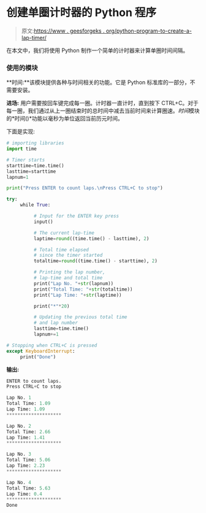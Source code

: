 # 创建单圈计时器的 Python 程序

> 原文:[https://www . geesforgeks . org/python-program-to-create-a-lap-timer/](https://www.geeksforgeeks.org/python-program-to-create-a-lap-timer/)

在本文中，我们将使用 Python 制作一个简单的计时器来计算单圈时间间隔。

### 使用的模块

**时间:**该模块提供各种与时间相关的功能。它是 Python 标准库的一部分，不需要安装。

**进场:**
用户需要按回车键完成每一圈。计时器一直计时，直到按下 CTRL+C。对于每一圈，我们通过从上一圈结束时的总时间中减去当前时间来计算圈速。*时间*模块的*时间()*功能以毫秒为单位返回当前历元时间。

下面是实现:

```py
# importing libraries
import time

# Timer starts
starttime=time.time()
lasttime=starttime
lapnum=1

print("Press ENTER to count laps.\nPress CTRL+C to stop")

try:
     while True:

          # Input for the ENTER key press
          input()

          # The current lap-time
          laptime=round((time.time() - lasttime), 2)

          # Total time elapsed 
          # since the timer started
          totaltime=round((time.time() - starttime), 2)

          # Printing the lap number,
          # lap-time and total time
          print("Lap No. "+str(lapnum)) 
          print("Total Time: "+str(totaltime))
          print("Lap Time: "+str(laptime))

          print("*"*20)

          # Updating the previous total time
          # and lap number
          lasttime=time.time()
          lapnum+=1

# Stopping when CTRL+C is pressed
except KeyboardInterrupt:
     print("Done")
```

**输出:**

```py
ENTER to count laps.
Press CTRL+C to stop

Lap No. 1
Total Time: 1.09
Lap Time: 1.09
********************

Lap No. 2
Total Time: 2.66
Lap Time: 1.41
********************

Lap No. 3
Total Time: 5.06
Lap Time: 2.23
********************

Lap No. 4
Total Time: 5.63
Lap Time: 0.4
********************
Done

```